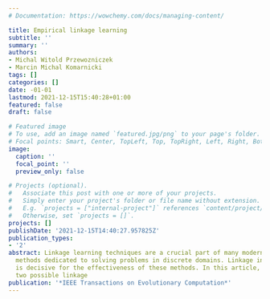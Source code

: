 ```yaml
---
# Documentation: https://wowchemy.com/docs/managing-content/

title: Empirical linkage learning
subtitle: ''
summary: ''
authors:
- Michal Witold Przewozniczek
- Marcin Michal Komarnicki
tags: []
categories: []
date: -01-01
lastmod: 2021-12-15T15:40:28+01:00
featured: false
draft: false

# Featured image
# To use, add an image named `featured.jpg/png` to your page's folder.
# Focal points: Smart, Center, TopLeft, Top, TopRight, Left, Right, BottomLeft, Bottom, BottomRight.
image:
  caption: ''
  focal_point: ''
  preview_only: false

# Projects (optional).
#   Associate this post with one or more of your projects.
#   Simply enter your project's folder or file name without extension.
#   E.g. `projects = ["internal-project"]` references `content/project/deep-learning/index.md`.
#   Otherwise, set `projects = []`.
projects: []
publishDate: '2021-12-15T14:40:27.957825Z'
publication_types:
- '2'
abstract: Linkage learning techniques are a crucial part of many modern evolutionary
  methods dedicated to solving problems in discrete domains. Linkage information quality
  is decisive for the effectiveness of these methods. In this article, we point on
  two possible linkage
publication: '*IEEE Transactions on Evolutionary Computation*'
---
```

